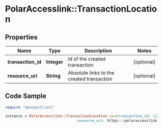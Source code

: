 # PolarAccesslink::TransactionLocation

## Properties

Name | Type | Description | Notes
------------ | ------------- | ------------- | -------------
**transaction_id** | **Integer** | Id of the created transaction | [optional]
**resource_uri** | **String** | Absolute links to the created transaction | [optional]

## Code Sample

```ruby
require 'OpenapiClient'

instance = PolarAccesslink::TransactionLocation.new(transaction_id: 122,
                                 resource_uri: https://polaraccesslink.com/v3/users/21/physical-information-transactions/32)
```


